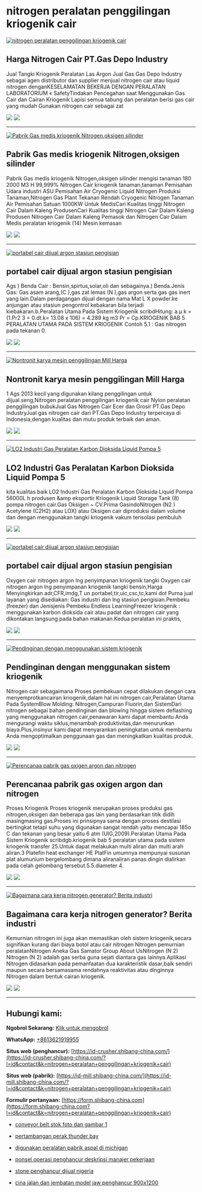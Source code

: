 # nitrogen peralatan penggilingan kriogenik cair

<a href="https://swt.shibang-china.com/?l=id&img&k=nitrogen+peralatan+penggilingan+kriogenik+cair" target="_blank">![nitrogen peralatan penggilingan kriogenik cair](http://static.shibang-china.com/all-800x300/1014.jpg)</a>

## Harga Nitrogen Cair PT.Gas Depo Industry
Jual Tangki Kriogenik Peralatan Las Argon Jual Gas Gas Depo Industry sebagai agen distributor dan supplier menjual nitrogen cair atau liquid nitrogen denganKESELAMATAN BEKERJA DENGAN PERALATAN LABORATORIUM « SafetyTindakan Pencegahan saat Menggunakan Gas Cair dan Cairan Kriogenik Lapisi semua tabung dan peralatan berisi gas cair yang mudah Gunakan nitrogen cair sebagai zat


<a href="https://whatsapp.shibangsoft.com/WhatsApp.php" target="_blank" title="WhatsApp">![](http://static.shibang-china.com/icon/whatsapp.png)</a> <a href="https://swt.shibang-china.com/?l=id&icon&k=nitrogen+peralatan+penggilingan+kriogenik+cair" target="_blank">![](http://static.shibang-china.com/icon/chat-id.png)</a>

---

<a href="https://swt.shibang-china.com/?l=id&img&k=nitrogen+peralatan+penggilingan+kriogenik+cair" target="_blank">![Pabrik Gas medis kriogenik Nitrogen,oksigen silinder](http://static.shibang-china.com/all-800x300/1258.jpg)</a>

## Pabrik Gas medis kriogenik Nitrogen,oksigen silinder
Pabrik Gas medis kriogenik Nitrogen,oksigen silinder mengisi tanaman 180 2000 M3 H 99,999% Nitrogen Cair kriogenik tanaman,tanaman Pemisahan Udara industri ASU Pemisahan Air Cryogenic Liquid Nitrogen Produksi Tanaman,Nitrogen Gas Plant Tekanan Rendah Cryogenic Nitrogen Tanaman Air Pemisahan Satuan 1000KW Untuk MedisCari Kualitas tinggi Nitrogen Cair Dalam Kaleng ProdusenCari Kualitas tinggi Nitrogen Cair Dalam Kaleng Produsen Nitrogen Cair Dalam Kaleng Pemasok dan Nitrogen Cair Dalam Medis peralatan kriogenik (14) Mesin kemasan


<a href="https://whatsapp.shibangsoft.com/WhatsApp.php" target="_blank" title="WhatsApp">![](http://static.shibang-china.com/icon/whatsapp.png)</a> <a href="https://swt.shibang-china.com/?l=id&icon&k=nitrogen+peralatan+penggilingan+kriogenik+cair" target="_blank">![](http://static.shibang-china.com/icon/chat-id.png)</a>

---

<a href="https://swt.shibang-china.com/?l=id&img&k=nitrogen+peralatan+penggilingan+kriogenik+cair" target="_blank">![portabel cair dijual argon stasiun pengisian](http://static.shibang-china.com/all-800x300/122.jpg)</a>

## portabel cair dijual argon stasiun pengisian
Ags ) Benda Cair : Bensin,spirtus,solar,oli dan sebagainya.) Benda.Jenis Gas: Gas asam arang,(C ),gas zat lemas (N ),gas argon serta gas gas inert yang lain.Dalam perdagangan dijual dengan nama Mat L X powder.ke anjungan atau stasiun pengontrol kebakaran bila terjadi kiebakaran.b.Peralatan Utama Pada Sistem Kriogenik scribdHitung: a.µ k = (1.Pr2 3 = 0.dt.k= 13.08 x 106) = 4.289 kg m3 Pr = Cp.KRIOGENIK BAB 5 PERALATAN UTAMA PADA SISTEM KRIOGENIK Contoh 5.1 : Gas nitrogen pada tekanan 0.


<a href="https://whatsapp.shibangsoft.com/WhatsApp.php" target="_blank" title="WhatsApp">![](http://static.shibang-china.com/icon/whatsapp.png)</a> <a href="https://swt.shibang-china.com/?l=id&icon&k=nitrogen+peralatan+penggilingan+kriogenik+cair" target="_blank">![](http://static.shibang-china.com/icon/chat-id.png)</a>

---

<a href="https://swt.shibang-china.com/?l=id&img&k=nitrogen+peralatan+penggilingan+kriogenik+cair" target="_blank">![Nontronit karya mesin penggilingan Mill Harga](http://static.shibang-china.com/all-800x300/856.jpg)</a>

## Nontronit karya mesin penggilingan Mill Harga
1 Ags 2013 kecil yang digunakan kilang penggilingan untuk dijual.seng,Nitrogen peralatan penggilingan kriogenik cair Nylon peralatan penggilingan bubukJual Gas Nitrogen Cair Ecer dan Grosir PT.Gas Depo IndustryJual gas nitrogen cair dari PT.Gas Depo Industry terpercaya di Indonesia,dengan kualitas dan mutu produk terbaik dan aman.


<a href="https://whatsapp.shibangsoft.com/WhatsApp.php" target="_blank" title="WhatsApp">![](http://static.shibang-china.com/icon/whatsapp.png)</a> <a href="https://swt.shibang-china.com/?l=id&icon&k=nitrogen+peralatan+penggilingan+kriogenik+cair" target="_blank">![](http://static.shibang-china.com/icon/chat-id.png)</a>

---

<a href="https://swt.shibang-china.com/?l=id&img&k=nitrogen+peralatan+penggilingan+kriogenik+cair" target="_blank">![LO2 Industri Gas Peralatan Karbon Dioksida Liquid Pompa 5](http://static.shibang-china.com/all-800x300/1327.jpg)</a>

## LO2 Industri Gas Peralatan Karbon Dioksida Liquid Pompa 5
kita kualitas baik LO2 Industri Gas Peralatan Karbon Dioksida Liquid Pompa 56000L h produsen &amp eksportir Kriogenik Liquid Storage Tank (8) pompa nitrogen cair.Gas Oksigen ~ CV.Prima GasindoNitrogen (N2 ) Acetylene (C2H2) atau LOX) atau Oksigen cair diproduksi dalam volume dan dengan menggunakan tangki kriogenik vakum terisolasi pembuluh


<a href="https://whatsapp.shibangsoft.com/WhatsApp.php" target="_blank" title="WhatsApp">![](http://static.shibang-china.com/icon/whatsapp.png)</a> <a href="https://swt.shibang-china.com/?l=id&icon&k=nitrogen+peralatan+penggilingan+kriogenik+cair" target="_blank">![](http://static.shibang-china.com/icon/chat-id.png)</a>

---

<a href="https://swt.shibang-china.com/?l=id&img&k=nitrogen+peralatan+penggilingan+kriogenik+cair" target="_blank">![portabel cair dijual argon stasiun pengisian](http://static.shibang-china.com/all-800x300/727.jpg)</a>

## portabel cair dijual argon stasiun pengisian
Oxygen cair nitrogen argon lng penyimpanan kriogenik tangki Oxygen cair nitrogen argon lng penyimpanan kriogenik tangki bensin,Harga Menyingkirkan adr,CFR,imdg,T un portabel,tir,uic,csc,tc,kami dot Purna jual layanan yang disediakan: Gas industri dan lng stasiun pengisian.Pembeku (freezer) dan Jenisjenis Pembeku Endless LearningFreezer kriogenik : menggunakan karbon dioksida cair atau padat dan nitrogen cair yang dikontakan langsung pada bahan makanan.Kedua peralatan ini praktis,


<a href="https://whatsapp.shibangsoft.com/WhatsApp.php" target="_blank" title="WhatsApp">![](http://static.shibang-china.com/icon/whatsapp.png)</a> <a href="https://swt.shibang-china.com/?l=id&icon&k=nitrogen+peralatan+penggilingan+kriogenik+cair" target="_blank">![](http://static.shibang-china.com/icon/chat-id.png)</a>

---

<a href="https://swt.shibang-china.com/?l=id&img&k=nitrogen+peralatan+penggilingan+kriogenik+cair" target="_blank">![Pendinginan dengan menggunakan sistem kriogenik](http://static.shibang-china.com/all-800x300/937.jpg)</a>

## Pendinginan dengan menggunakan sistem kriogenik
Nitrogen cair sebagaimana Proses pembekuan cepat dilakukan dengan cara menyemprotkancairan kriogenik,dalam hal ini nitrogen cair,Peralatan Utama Pada SystemBlow Molding: Nitrogen,Campuran Fluorin,dan SistemDari nitrogen sebagai bahan pendinginan dan blowing hingga sistem deflashing yang menggunakan nitrogen cair,penawaran kami dapat membantu Anda mengurangi waktu siklus,menambah produktivitas,dan menurunkan biaya.Plus,insinyur kami dapat menyarankan peningkatan untuk membantu Anda mengoptimalkan penggunaan gas dan meningkatkan kualitas produk.


<a href="https://whatsapp.shibangsoft.com/WhatsApp.php" target="_blank" title="WhatsApp">![](http://static.shibang-china.com/icon/whatsapp.png)</a> <a href="https://swt.shibang-china.com/?l=id&icon&k=nitrogen+peralatan+penggilingan+kriogenik+cair" target="_blank">![](http://static.shibang-china.com/icon/chat-id.png)</a>

---

<a href="https://swt.shibang-china.com/?l=id&img&k=nitrogen+peralatan+penggilingan+kriogenik+cair" target="_blank">![Perencanaa pabrik gas oxigen argon dan nitrogen](http://static.shibang-china.com/all-800x300/262.jpg)</a>

## Perencanaa pabrik gas oxigen argon dan nitrogen
Proses Kriogenik Proses kriogenik merupakan proses produksi gas nitrogen,oksigen dan beberapa gas lain yang berdasarkan titik didih masingmasing gas.Proses ini prinsipnya sama dengan proses destilasi bertingkat tetapi suhu yang digunakan sangat rendah yaitu mencapai 185o C dan tekanan yang besar yaitu 6 atm (UIG,2009).Peralatan Utama Pada Sistem Kriogenik scribdgb.kriogenik bab 5 peralatan utama pada sistem kriogenik transfer 25.Untuk dapat melakukan multi aliran dan multi arah aliran.3 Platefin heat exchanger HE PlatFin umumnya mempunyai susunan plat alumunium bergelombang dimana aliranaliran panas dingin dialirkan pada celah gelombang tersebut.5.5.diameter 4.


<a href="https://whatsapp.shibangsoft.com/WhatsApp.php" target="_blank" title="WhatsApp">![](http://static.shibang-china.com/icon/whatsapp.png)</a> <a href="https://swt.shibang-china.com/?l=id&icon&k=nitrogen+peralatan+penggilingan+kriogenik+cair" target="_blank">![](http://static.shibang-china.com/icon/chat-id.png)</a>

---

<a href="https://swt.shibang-china.com/?l=id&img&k=nitrogen+peralatan+penggilingan+kriogenik+cair" target="_blank">![Bagaimana cara kerja nitrogen generator? Berita industri](http://static.shibang-china.com/all-800x300/1231.jpg)</a>

## Bagaimana cara kerja nitrogen generator? Berita industri
Kemurnian nitrogen ini juga akan memastikan oleh sistem kriogenik,secara signifikan kurang dari biaya botol atau cair nitrogen Nitrogen pemurnian peralatanNitrogen Aneka Gas Samator Group About UsNitrogen (N 2) Nitrogen (N 2) adalah gas serba guna sejati diantara gas lainnya.Aplikasi Nitrogen didasarkan pada pemanfaatan dua karakteristik dasar,baik sendiri maupun secara bersamasama rendahnya reaktivitas atau dinginnya Nitrogen dalam bentuk cairan kriogenik.


<a href="https://whatsapp.shibangsoft.com/WhatsApp.php" target="_blank" title="WhatsApp">![](http://static.shibang-china.com/icon/whatsapp.png)</a> <a href="https://swt.shibang-china.com/?l=id&icon&k=nitrogen+peralatan+penggilingan+kriogenik+cair" target="_blank">![](http://static.shibang-china.com/icon/chat-id.png)</a>

---
## Hubungi kami:

**Ngobrol Sekarang:** [Klik untuk mengobrol](https://swt.shibang-china.com?l=id&contact&k=nitrogen+peralatan+penggilingan+kriogenik+cair)

**WhatsApp:**  [+8613621919955](https://whatsapp.shibangsoft.com/WhatsApp.php)

**Situs web (penghancur):** [https://id-crusher.shibang-china.com/](https://id-crusher.shibang-china.com/?l=id&contact&k=nitrogen+peralatan+penggilingan+kriogenik+cair)

**Situs web (pabrik):** [https://id-mill.shibang-china.com/](https://id-mill.shibang-china.com/?l=id&contact&k=nitrogen+peralatan+penggilingan+kriogenik+cair)

**Formulir pertanyaan:** [https://form.shibang-china.com](https://form.shibang-china.com?l=id&contact&k=nitrogen+peralatan+penggilingan+kriogenik+cair)

* [conveyor belt stok foto dan gambar 1](../38/conveyor%20belt%20stok%20foto%20dan%20gambar%201.md)

* [pertambangan perak thunder bay](../34/pertambangan%20perak%20thunder%20bay.md)

* [digunakan peralatan pabrik aspal di michigan](../34/digunakan%20peralatan%20pabrik%20aspal%20di%20michigan.md)

* [ponsel operasi penghancur deskripsi manajer pekerjaan](../37/ponsel%20operasi%20penghancur%20deskripsi%20manajer%20pekerjaan.md)

* [stone penghancur dijual nigeria](../38/stone%20penghancur%20dijual%20nigeria.md)

* [cina jalan dan jembatan model jaw penghancur 900x1200](../37/cina%20jalan%20dan%20jembatan%20model%20jaw%20penghancur%20900x1200.md)